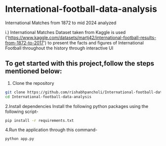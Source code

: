 
# International-football-data-analysis
 International Matches from 1872 to mid 2024 analyzed

i.) International Matches Dataset taken from Kaggle is used ('https://www.kaggle.com/datasets/martj42/international-football-results-from-1872-to-2017') to present the facts and figures of International Football throughout the history through interactive UI


## To get started with this project,follow the steps mentioned below:
1. Clone the repository
```bash
git clone https://github.com/rishabhpancholi/International-football-data-analysis.git
cd International-football-data-analysis
```

2.Install dependencies
Install the following python packages using the following script-

```bash
pip install -r requirements.txt
```

4.Run the application through this command-

```bash
python app.py
```
